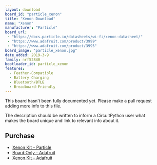 ```yaml
---
layout: download
board_id: "particle_xenon"
title: "Xenon Download"
name: "Xenon"
manufacturer: "Particle"
board_url:
 - "https://docs.particle.io/datasheets/wi-fi/xenon-datasheet/"
 - "https://www.adafruit.com/product/3999"
 - "https://www.adafruit.com/product/3995"
board_image: "particle_xenon.jpg"
date_added: 2019-3-9
family: nrf52840
bootloader_id: particle_xenon
features:
  - Feather-Compatible
  - Battery Charging
  - Bluetooth/BTLE
  - Breadboard-Friendly
---
```


This board hasn't been fully documented yet. Please make a pull request adding more info to this file.

The description should be written to inform a CircuitPython user what makes the board unique and link to relevant info about it.

## Purchase
* [Xenon Kit - Particle](https://store.particle.io/products/xenon-kit)
* [Board Only - Adafruit](https://www.adafruit.com/product/3999)
* [Xenon Kit - Adafruit](https://www.adafruit.com/product/3995)
